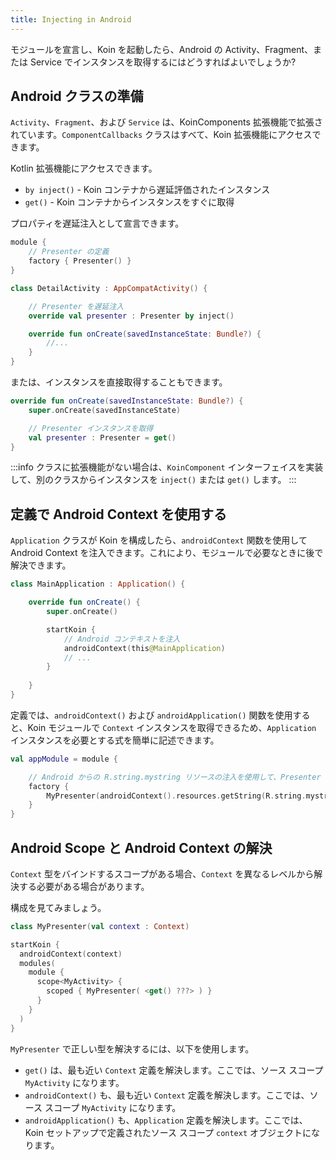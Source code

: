 ```yaml
---
title: Injecting in Android
---
```

モジュールを宣言し、Koin を起動したら、Android の Activity、Fragment、または Service でインスタンスを取得するにはどうすればよいでしょうか?

## Android クラスの準備

`Activity`、`Fragment`、および `Service` は、KoinComponents 拡張機能で拡張されています。`ComponentCallbacks` クラスはすべて、Koin 拡張機能にアクセスできます。

Kotlin 拡張機能にアクセスできます。

* `by inject()` - Koin コンテナから遅延評価されたインスタンス
* `get()` - Koin コンテナからインスタンスをすぐに取得

プロパティを遅延注入として宣言できます。

```kotlin
module {
    // Presenter の定義
    factory { Presenter() }
}
```

```kotlin
class DetailActivity : AppCompatActivity() {

    // Presenter を遅延注入
    override val presenter : Presenter by inject()

    override fun onCreate(savedInstanceState: Bundle?) {
        //...
    }
}
```

または、インスタンスを直接取得することもできます。

```kotlin
override fun onCreate(savedInstanceState: Bundle?) {
    super.onCreate(savedInstanceState)

    // Presenter インスタンスを取得
    val presenter : Presenter = get()
}  
```

:::info
クラスに拡張機能がない場合は、`KoinComponent` インターフェイスを実装して、別のクラスからインスタンスを `inject()` または `get()` します。
:::

## 定義で Android Context を使用する

`Application` クラスが Koin を構成したら、`androidContext` 関数を使用して Android Context を注入できます。これにより、モジュールで必要なときに後で解決できます。

```kotlin
class MainApplication : Application() {

    override fun onCreate() {
        super.onCreate()

        startKoin {
            // Android コンテキストを注入
            androidContext(this@MainApplication)
            // ...
        }
        
    }
}
```

定義では、`androidContext()` および `androidApplication()` 関数を使用すると、Koin モジュールで `Context` インスタンスを取得できるため、`Application` インスタンスを必要とする式を簡単に記述できます。

```kotlin
val appModule = module {

    // Android からの R.string.mystring リソースの注入を使用して、Presenter インスタンスを作成
    factory {
        MyPresenter(androidContext().resources.getString(R.string.mystring))
    }
}
```

## Android Scope と Android Context の解決

`Context` 型をバインドするスコープがある場合、`Context` を異なるレベルから解決する必要がある場合があります。

構成を見てみましょう。

```kotlin
class MyPresenter(val context : Context)

startKoin {
  androidContext(context)
  modules(
    module {
      scope<MyActivity> {
        scoped { MyPresenter( <get() ???> ) }
      }
    }
  )
}
```

`MyPresenter` で正しい型を解決するには、以下を使用します。
- `get()` は、最も近い `Context` 定義を解決します。ここでは、ソース スコープ `MyActivity` になります。
- `androidContext()` も、最も近い `Context` 定義を解決します。ここでは、ソース スコープ `MyActivity` になります。
- `androidApplication()` も、`Application` 定義を解決します。ここでは、Koin セットアップで定義されたソース スコープ `context` オブジェクトになります。
